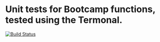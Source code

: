 # Unit tests for Bootcamp functions, tested using the Termonal.


[![Build Status](https://app.travis-ci.com/mdlangamandla/bootcamp_terminal_tests.svg?branch=main)](https://app.travis-ci.com/mdlangamandla/bootcamp_terminal_tests)
